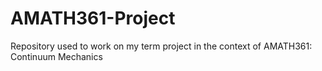# AMATH361-Project
Repository used to work on my term project in the context of AMATH361: Continuum Mechanics